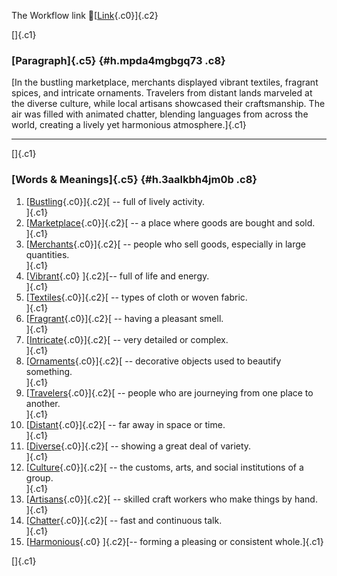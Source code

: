 The Workflow link
👏[[Link](https://www.google.com/url?q=http://www.google.com&sa=D&source=editors&ust=1759124780669553&usg=AOvVaw29CCc9JXFmfQdO-6EOf3N0){.c0}]{.c2}

[]{.c1}

### [Paragraph]{.c5} {#h.mpda4mgbgq73 .c8}

[In the bustling marketplace, merchants displayed vibrant textiles,
fragrant spices, and intricate ornaments. Travelers from distant lands
marveled at the diverse culture, while local artisans showcased their
craftsmanship. The air was filled with animated chatter, blending
languages from across the world, creating a lively yet harmonious
atmosphere.]{.c1}

------------------------------------------------------------------------

[]{.c1}

### [Words & Meanings]{.c5} {#h.3aalkbh4jm0b .c8}

1.  [[Bustling](https://www.google.com/url?q=http://www.google.com&sa=D&source=editors&ust=1759124780670874&usg=AOvVaw2UZIW63Drg_Bq6XonieHuz){.c0}]{.c2}[ --
    full of lively activity.\
    ]{.c1}
2.  [[Marketplace](https://www.google.com/url?q=http://www.google.com&sa=D&source=editors&ust=1759124780671125&usg=AOvVaw1JnTH7xAL6-9Yd2wfezeuq){.c0}]{.c2}[ --
    a place where goods are bought and sold.\
    ]{.c1}
3.  [[Merchants](https://www.google.com/url?q=http://www.google.com&sa=D&source=editors&ust=1759124780671376&usg=AOvVaw25sHdxJYNZKJWXijSJqzHF){.c0}]{.c2}[ --
    people who sell goods, especially in large quantities.\
    ]{.c1}
4.  [[Vibrant](https://www.google.com/url?q=http://www.google.com&sa=D&source=editors&ust=1759124780671620&usg=AOvVaw1nm0Ki0u00iMC6Jh45ffNd){.c0}
    ]{.c2}[-- full of life and energy.\
    ]{.c1}
5.  [[Textiles](https://www.google.com/url?q=http://www.google.com&sa=D&source=editors&ust=1759124780671831&usg=AOvVaw2C36L6zxb6LsQ0V_QtmGap){.c0}]{.c2}[ --
    types of cloth or woven fabric.\
    ]{.c1}
6.  [[Fragrant](https://www.google.com/url?q=http://www.google.com&sa=D&source=editors&ust=1759124780672040&usg=AOvVaw0QBsclCJJ4WS4-wgkBu1kT){.c0}]{.c2}[ --
    having a pleasant smell.\
    ]{.c1}
7.  [[Intricate](https://www.google.com/url?q=http://www.google.com&sa=D&source=editors&ust=1759124780672249&usg=AOvVaw1S0Jj9zCYbcEBk-CEVaWLA){.c0}]{.c2}[ --
    very detailed or complex.\
    ]{.c1}
8.  [[Ornaments](https://www.google.com/url?q=http://www.google.com&sa=D&source=editors&ust=1759124780672438&usg=AOvVaw3gPW6Jrmja_PiTwevUfJ-A){.c0}]{.c2}[ --
    decorative objects used to beautify something.\
    ]{.c1}
9.  [[Travelers](https://www.google.com/url?q=http://www.google.com&sa=D&source=editors&ust=1759124780672668&usg=AOvVaw33lJv6K-tzHfVFa05djGBg){.c0}]{.c2}[ --
    people who are journeying from one place to another.\
    ]{.c1}
10. [[Distant](https://www.google.com/url?q=http://www.google.com&sa=D&source=editors&ust=1759124780672896&usg=AOvVaw274p4IfnHsomH4KpWxkk4O){.c0}]{.c2}[ --
    far away in space or time.\
    ]{.c1}
11. [[Diverse](https://www.google.com/url?q=http://www.google.com&sa=D&source=editors&ust=1759124780673085&usg=AOvVaw0ATbiNV3EHQa1wUid0kBkg){.c0}]{.c2}[ --
    showing a great deal of variety.\
    ]{.c1}
12. [[Culture](https://www.google.com/url?q=http://www.google.com&sa=D&source=editors&ust=1759124780673276&usg=AOvVaw2cxMciwyXr0XVWAJsSq2No){.c0}]{.c2}[ --
    the customs, arts, and social institutions of a group.\
    ]{.c1}
13. [[Artisans](https://www.google.com/url?q=http://www.google.com&sa=D&source=editors&ust=1759124780673515&usg=AOvVaw2lNKn3jjjY963uIGETLubn){.c0}]{.c2}[ --
    skilled craft workers who make things by hand.\
    ]{.c1}
14. [[Chatter](https://www.google.com/url?q=http://www.google.com&sa=D&source=editors&ust=1759124780673738&usg=AOvVaw397BRqO-uoLF77NHFJfw2J){.c0}]{.c2}[ --
    fast and continuous talk.\
    ]{.c1}
15. [[Harmonious](https://www.google.com/url?q=http://www.google.com&sa=D&source=editors&ust=1759124780673922&usg=AOvVaw1LEisBUd986lDnOp_wVJf_){.c0}
    ]{.c2}[-- forming a pleasing or consistent whole.]{.c1}

[]{.c1}
